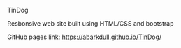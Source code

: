 TinDog

Resbonsive web site built using HTML/CSS and bootstrap

GitHub pages link: https://abarkdull.github.io/TinDog/
